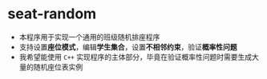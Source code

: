 # seat-random
- 本程序用于实现一个通用的班级随机排座程序
- 支持设置**座位模式**，编辑**学生集合**，设置**不相邻约束**，验证**概率性问题**
- 我希望能使用 `C++` 实现程序的主体部分，毕竟在验证概率性问题时需要生成大量的随机座位表实例
